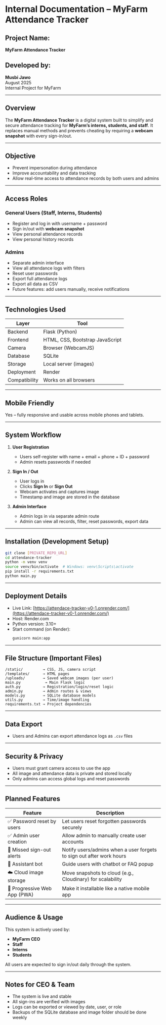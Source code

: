 # Internal Documentation – MyFarm Attendance Tracker

## Project Name:
**MyFarm Attendance Tracker**

## Developed by:
**Musbi Jawo**  
August 2025  
Internal Project for MyFarm

---

## Overview
The **MyFarm Attendance Tracker** is a digital system built to simplify and secure attendance tracking for **MyFarm’s interns, students, and staff**. It replaces manual methods and prevents cheating by requiring a **webcam snapshot** with every sign-in/out.

---

## Objective
- Prevent impersonation during attendance
- Improve accountability and data tracking
- Allow real-time access to attendance records by both users and admins

---

## Access Roles

### General Users (Staff, Interns, Students)
- Register and log in with username + password
- Sign in/out with **webcam snapshot**
- View personal attendance records
- View personal history records


### Admins
- Separate admin interface
- View all attendance logs with filters
- Reset user passwords
- Export full attendance logs
- Export all data as CSV
- Future features: add users manually, receive notifications

---

## Technologies Used

| Layer        | Tool                                |
|--------------|-------------------------------------|
| Backend      | Flask (Python)                      |
| Frontend     | HTML, CSS, Bootstrap JavaScript     |
| Camera       | Browser (WebcamJS)                  |
| Database     | SQLite                              |
| Storage      | Local server (images)               |
| Deployment   | Render                              |
| Compatibility| Works on all browsers               |

---

## Mobile Friendly
Yes – fully responsive and usable across mobile phones and tablets.

---

## System Workflow

1. **User Registration**
   - Users self-register with name + email + phone + ID + password
   - Admin resets passwords if needed

2. **Sign In / Out**
   - User logs in
   - Clicks **Sign In** or **Sign Out**
   - Webcam activates and captures image
   - Timestamp and image are stored in the database

3. **Admin Interface**
   - Admin logs in via separate admin route
   - Admin can view all records, filter, reset passwords, export data

---

## Installation (Development Setup)

```bash
git clone [PRIVATE_REPO_URL]
cd attendance-tracker
python -m venv venv
source venv/bin/activate  # Windows: venv\Scripts\activate
pip install -r requirements.txt
python main.py
```

---

## Deployment Details

- Live Link: [https://attendace-tracker-v0-1.onrender.com/](https://attendace-tracker-v0-1.onrender.com/)
- Host: Render.com
- Python version: 3.10+
- Start command (on Render):  
  ```bash
  gunicorn main:app
  ```

---

## File Structure (Important Files)

```
/static/         → CSS, JS, camera script
/templates/      → HTML pages
/uploads/        → Saved webcam images (per user)
main.py           → Main Flask logic
auth.py          → Registration/login/reset logic
admin.py         → Admin routes & views
models.py        → SQLite database models
utils.py         → Time/image handling
requirements.txt → Project dependencies
```

---

## Data Export
- Users and Admins can export attendance logs as `.csv` files

---

## Security & Privacy
- Users must grant camera access to use the app
- All image and attendance data is private and stored locally
- Only admins can access global logs and reset passwords

---

## Planned Features

| Feature | Description |
|--------|-------------|
| ✅ Password reset by users | Let users reset forgotten passwords securely |
| ✅ Admin user creation | Allow admin to manually create user accounts |
| 🔔 Missed sign-out alerts | Notify users/admins when a user forgets to sign out after work hours |
| 🤖 Assistant bot | Guide users with chatbot or FAQ popup |
| ☁️ Cloud image storage | Move snapshots to cloud (e.g., Cloudinary) for scalability |
| 📱 Progressive Web App (PWA) | Make it installable like a native mobile app |

---

## Audience & Usage
This system is actively used by:
- **MyFarm CEO**
- **Staff**
- **Interns**
- **Students**

All users are expected to sign in/out daily through the system.

---

## Notes for CEO & Team
- The system is live and stable
- All sign-ins are verified with images
- Logs can be exported or viewed by date, user, or role
- Backups of the SQLite database and image folder should be done weekly
